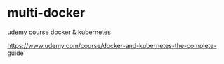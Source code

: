 # multi-docker
udemy course docker &amp; kubernetes 



https://www.udemy.com/course/docker-and-kubernetes-the-complete-guide
